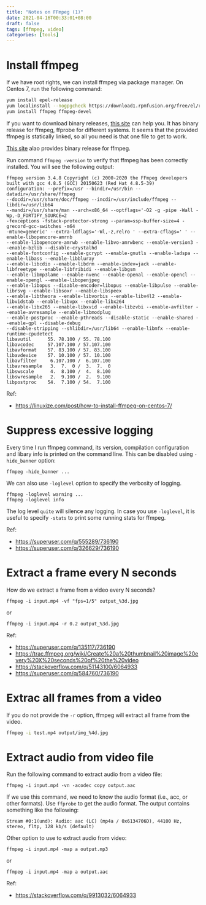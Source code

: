 ```yaml
---
title: "Notes on FFmpeg (1)"
date: 2021-04-16T00:33:01+08:00
draft: false
tags: [ffmpeg, video]
categories: [tools]
---
```


<!--more-->

# Install ffmpeg

If we have root rights, we can install ffmpeg via package manager. On Centos 7,
run the following command:

```bash
yum install epel-release
yum localinstall --nogpgcheck https://download1.rpmfusion.org/free/el/rpmfusion-free-release-7.noarch.rpm
yum install ffmpeg ffmpeg-devel
```

If you want to download binary releases, [this site](https://ffbinaries.com/downloads)
can help you. It has binary release for ffmpeg, ffprobe for different systems.
It seems that the provided ffmpeg is statically linked, so all you need is that
one file to get to work.

[This site](https://johnvansickle.com/ffmpeg/) alao provides binary release for ffmpeg.

Run command `ffmpeg -version` to verify that ffmpeg has been correctly
installed. You will see the following output:

```
ffmpeg version 3.4.8 Copyright (c) 2000-2020 the FFmpeg developers
built with gcc 4.8.5 (GCC) 20150623 (Red Hat 4.8.5-39)
configuration: --prefix=/usr --bindir=/usr/bin --datadir=/usr/share/ffmpeg
--docdir=/usr/share/doc/ffmpeg --incdir=/usr/include/ffmpeg --libdir=/usr/lib64
--mandir=/usr/share/man --arch=x86_64 --optflags='-O2 -g -pipe -Wall -Wp,-D_FORTIFY_SOURCE=2
-fexceptions -fstack-protector-strong --param=ssp-buffer-size=4 -grecord-gcc-switches -m64
-mtune=generic' --extra-ldflags='-Wl,-z,relro ' --extra-cflags=' ' --enable-libopencore-amrnb
--enable-libopencore-amrwb --enable-libvo-amrwbenc --enable-version3 --enable-bzlib --disable-crystalhd
--enable-fontconfig --enable-gcrypt --enable-gnutls --enable-ladspa --enable-libass --enable-libbluray
--enable-libcdio --enable-libdrm --enable-indev=jack --enable-libfreetype --enable-libfribidi --enable-libgsm
--enable-libmp3lame --enable-nvenc --enable-openal --enable-opencl --enable-opengl --enable-libopenjpeg
--enable-libopus --disable-encoder=libopus --enable-libpulse --enable-librsvg --enable-libsoxr --enable-libspeex
--enable-libtheora --enable-libvorbis --enable-libv4l2 --enable-libvidstab --enable-libvpx --enable-libx264
--enable-libx265 --enable-libxvid --enable-libzvbi --enable-avfilter --enable-avresample --enable-libmodplug
--enable-postproc --enable-pthreads --disable-static --enable-shared --enable-gpl --disable-debug
--disable-stripping --shlibdir=/usr/lib64 --enable-libmfx --enable-runtime-cpudetect
libavutil      55. 78.100 / 55. 78.100
libavcodec     57.107.100 / 57.107.100
libavformat    57. 83.100 / 57. 83.100
libavdevice    57. 10.100 / 57. 10.100
libavfilter     6.107.100 /  6.107.100
libavresample   3.  7.  0 /  3.  7.  0
libswscale      4.  8.100 /  4.  8.100
libswresample   2.  9.100 /  2.  9.100
libpostproc    54.  7.100 / 54.  7.100
```

Ref:

+ https://linuxize.com/post/how-to-install-ffmpeg-on-centos-7/

# Suppress excessive logging

Every time I run ffmpeg command, its version, compilation configuration and
libary info is printed on the command line. This can be disabled using
`-hide_banner` option:

```
ffmpeg -hide_banner ...
```

We can also use `-loglevel` option to specify the verbosity of logging.

```
ffmpeg -loglevel warning ...
ffmpeg -loglevel info
```

The log level `quite` will silence any logging. In case you use `-loglevel`, it
is useful to specify `-stats` to print some running stats for ffmpeg.

Ref:

+ https://superuser.com/q/555289/736190
+ https://superuser.com/q/326629/736190

# Extract a frame every N seconds

How do we extract a frame from a video every N seconds?

```
ffmpeg -i input.mp4 -vf "fps=1/5" output_%3d.jpg
```

or

```
ffmpeg -i input.mp4 -r 0.2 output_%3d.jpg
```

Ref:

+ https://superuser.com/q/135117/736190
+ https://trac.ffmpeg.org/wiki/Create%20a%20thumbnail%20image%20every%20X%20seconds%20of%20the%20video
+ https://stackoverflow.com/q/51143100/6064933
+ https://superuser.com/q/584760/736190

# Extrac all frames from a video

If you do not provide the `-r` option, ffmpeg will extract all frame from the
video.

```bash
ffmpeg -i test.mp4 output/img_%4d.jpg
```

# Extract audio from video file

Run the following command to extract audio from a video file:

```
ffmpeg -i input.mp4 -vn -acodec copy output.aac
```

If we use this command, we need to know the audio format (i.e., acc, or other
formats). Use `ffprobe` to get the audio format. The output contains something
like the following:

```
Stream #0:1(und): Audio: aac (LC) (mp4a / 0x6134706D), 44100 Hz, stereo, fltp, 128 kb/s (default)
```

Other option to use to extract audio from video:

```
ffmpeg -i input.mp4 -map a output.mp3
```

or

```
ffmpeg -i input.mp4 -map a output.aac
```

Ref:

+ https://stackoverflow.com/q/9913032/6064933
